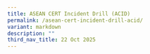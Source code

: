 ```yaml
---
title: ASEAN CERT Incident Drill (ACID)
permalink: /asean-cert-incident-drill-acid/
variant: markdown
description: ""
third_nav_title: 22 Oct 2025
---
```

